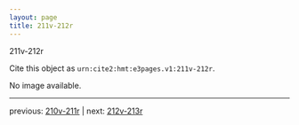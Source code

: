 ```yaml
---
layout: page
title: 211v-212r
---
```


211v-212r

Cite this object as `urn:cite2:hmt:e3pages.v1:211v-212r`.

No image available. 



---

previous: [210v-211r](../210v-211r/) | next: [212v-213r](../212v-213r/)
